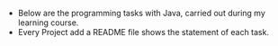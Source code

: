 - Below are the programming tasks with Java, carried out during my learning course.
- Every Project add a README file shows the statement of each task.




